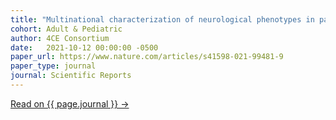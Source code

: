 ```yaml
---
title: "Multinational characterization of neurological phenotypes in patients hospitalized with COVID-19"
cohort: Adult & Pediatric
author: 4CE Consortium
date:   2021-10-12 00:00:00 -0500
paper_url: https://www.nature.com/articles/s41598-021-99481-9
paper_type: journal
journal: Scientific Reports
---
```


<!-- This study shows that, consistently across sites, specific neurological codes are reported at higher frequency after admission, most notably disorders of consciousness. Patients who had severe COVID-19 status had increased relative risk of disorders of consciousness, cerebrovascular diseases, nontraumatic intracranial hemorrhage, encephalitis, myelitis, and myopathy. -->

<a href="{{ page.paper_url }}">Read on {{ page.journal }} &rarr;</a>
